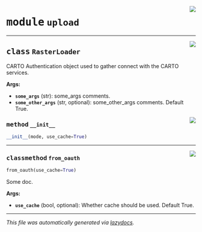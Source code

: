 <!-- markdownlint-disable -->

<a href="..\raster_loader\upload.py#L0"><img align="right" style="float:right;" src="https://img.shields.io/badge/-source-cccccc?style=flat-square"></a>

# <kbd>module</kbd> `upload`






---

<a href="..\raster_loader\upload.py#L9"><img align="right" style="float:right;" src="https://img.shields.io/badge/-source-cccccc?style=flat-square"></a>

## <kbd>class</kbd> `RasterLoader`
CARTO Authentication object used to gather connect with the CARTO services. 



**Args:**
 
 - <b>`some_args`</b> (str):  some_args comments. 
 - <b>`some_other_args`</b> (str, optional):  some_other_args comments.  Default True. 

<a href="..\raster_loader\upload.py#L18"><img align="right" style="float:right;" src="https://img.shields.io/badge/-source-cccccc?style=flat-square"></a>

### <kbd>method</kbd> `__init__`

```python
__init__(mode, use_cache=True)
```








---

<a href="..\raster_loader\upload.py#L29"><img align="right" style="float:right;" src="https://img.shields.io/badge/-source-cccccc?style=flat-square"></a>

### <kbd>classmethod</kbd> `from_oauth`

```python
from_oauth(use_cache=True)
```

Some doc. 



**Args:**
 
 - <b>`use_cache`</b> (bool, optional):  Whether cache should be used.  Default True. 




---

_This file was automatically generated via [lazydocs](https://github.com/ml-tooling/lazydocs)._
